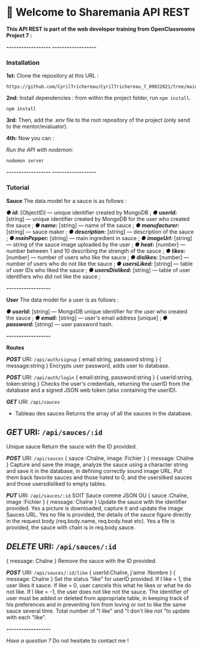 # 🚀 Welcome to Sharemania API REST #


**This API REST is part of the web developer training from OpenClassrooms**
**Project 7 :**

***------------------***
***------------------***

### Installation ###

**1st:** Clone the repository at this URL : 
```
https://github.com/CyrilTrichereau/CyrilTrichereau_7_09022021/tree/main/backend
```

**2nd:** Install dependencies : from within the project folder, run `npm install`.

```
npm install
```

**3rd:** Then, add the .env file to the root repository of the project (only send to the mentor/evaluator).


**4th:** Now you can :

*Run the API with nodemon:*
```
nodemon server
```

***------------------***
***------------------***

### Tutorial ###

**Sauce**
The data model for a sauce is as follows :

***● id:*** [ObjectID] — unique identifier created by MongoDB ;
***● userId:*** [string] — unique identifier created by MongoDB for the user who created the
sauce ;
***● name:*** [string] — name of the sauce ;
***● manufacturer:*** [string] — sauce maker ;
***● description:*** [string] — description of the sauce ;
***● mainPepper:*** [string] — main ingredient in sauce ;
***● imageUrl:*** [string] — string of the sauce image uploaded by the user ;
***● heat:*** [number] — number between 1 and 10 describing the strength of the sauce ;
***● likes:*** [number] — number of users who like the sauce ;
***● dislikes:*** [number] — number of users who do not like the sauce ;
***● usersLiked:*** [string] — table of user IDs who liked the sauce ;
***● usersDisliked:*** [string] — table of user identifiers who did not like
the sauce ;

***------------------***

**User**
The data model for a user is as follows :

***● userId:*** [string] — MongoDB unique identifier for the user who created the
sauce ;
***● email:*** [string] — user's email address [unique] ;
***● password:*** [string] — user password hash.

***------------------***

**Routes**

***POST*** 
URI: `/api/auth/signup`
 { email:string, password:string }
{ message:string }
Encrypts user password, adds user to database.

***POST*** 
URI: `/api/auth/login` 
{ email:string, password:string }
{ userId:string, token:string }
Checks the user's credentials, returning the userID from the database and a signed JSON web token (also containing the userID).

***GET*** 
URI: `/api/sauces` 
- Tableau des sauces
Returns the array of all the sauces in the database.


***GET*** 
URI: `/api/sauces/:id`
- 
Unique sauce
Return the sauce with the ID provided.

***POST***
URI: `/api/sauces`
 { sauce :Chaîne, image :Fichier }
{ message: Chaîne }
Capture and save the image, analyze the sauce using a
character string and save it in the database, in defining correctly sound image URL. Put them back favorite sauces and those hated to 0, and the usersliked sauces and those usersdisliked to empty tables.

***PUT*** 
URI: `/api/sauces/:id` 
SOIT Sauce comme JSON OU { sauce :Chaîne, image :Fichier }
{ message: Chaîne }
Update the sauce with the identifier provided. Yes a picture is downloaded, capture it and update the image
Sauces URL. Yes no file is provided, the details of the
sauce figure directly in the request body (req.body.name, req.body.heat etc). Yes a file is provided, the sauce with chain is in req.body.sauce.

***DELETE***
URI: `/api/sauces/:id`
 - 
 { message: Chaîne }
Remove the sauce with the ID provided.

***POST*** 
URI: `/api/sauces/:id/like`
 { userId:Chaîne, j'aime :Nombre }
{ message: Chaîne }
Set the status "like" for userID provided. If I like = 1, the user likes it sauce. If like = 0, user cancels this what he likes or what he do not like. If I like = -1, the user does not like not the sauce. The identifier of user must be added or deleted from appropriate table, in keeping track of his preferences and in preventing him from loving or not to like the same sauce several time. Total number of "I like" and "I don't like not "to update with each "like".

***------------------***

*Have a question ?*
Do not hesitate to contact me !
